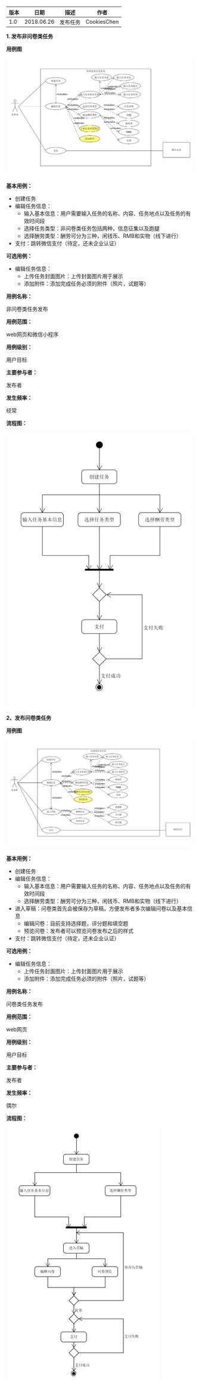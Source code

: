 | 版本 | 日期       | 描述     | 作者        |
| ---- | ---------- | -------- | ----------- |
| 1.0  | 2018.06.26 | 发布任务 | CookiesChen |

**1. 发布非问卷类任务**

**用例图**

![1561554627537](img/1561554627537.png)

**基本用例：**

- 创建任务
- 编辑任务信息：
  - 输入基本信息：用户需要输入任务的名称、内容、任务地点以及任务的有效时间段
  - 选择任务类型：非问卷类任务包括两种，信息征集以及跑腿
  - 选择酬劳类型：酬劳可分为三种，闲钱币、RMB和实物（线下进行）
- 支付：跳转微信支付（待定，还未企业认证）

**可选用例：**

- 编辑任务信息：
  - 上传任务封面图片：上传封面图片用于展示
  - 添加附件：添加完成任务必须的附件（照片，试题等）

**用例名称：**

非问卷类任务发布

**用例范围：**

web网页和微信小程序

**用例级别：**

用户目标

**主要参与者：**

发布者

**发生频率：**

经常

**流程图：**

![1561556499199](img/1561556499199.png)

**2、发布问卷类任务**

**用例图**

![1561555761622](img/1561555761622.png)

**基本用例：**

- 创建任务
- 编辑任务信息：
  - 输入基本信息：用户需要输入任务的名称、内容、任务地点以及任务的有效时间段
  - 选择酬劳类型：酬劳可分为三种，闲钱币、RMB和实物（线下进行）
- 进入草稿：问卷类首先会被保存为草稿，方便发布者多次编辑问卷以及基本信息
  - 编辑问卷：目前支持选择题，评分题和填空题
  - 预览问卷：发布者可以预览问卷发布之后的样式
- 支付：跳转微信支付（待定，还未企业认证）

**可选用例：**

- 编辑任务信息：
  - 上传任务封面图片：上传封面图片用于展示
  - 添加附件：添加完成任务必须的附件（照片，试题等）

**用例名称：**

问卷类任务发布

**用例范围：**

web网页

**用例级别：**

用户目标

**主要参与者：**

发布者

**发生频率：**

偶尔

**流程图：**

![1561557580314](img/1561557580314.png)